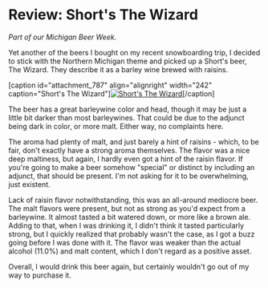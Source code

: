 Review: Short's The Wizard
==========================

_Part of our Michigan Beer Week._

Yet another of the beers I bought on my recent snowboarding trip, I decided to stick with the Northern Michigan theme and picked up a Short's beer, The Wizard. They describe it as a barley wine brewed with raisins.

\[caption id="attachment\_787" align="alignright" width="242" caption="Short's The Wizard"\][![Short's The Wizard](http://www.yeastboundanddown.com/wp-content/uploads/2011/01/IMG_2304-242x300.jpg "Short's The Wizard")](http://www.yeastboundanddown.com/wp-content/uploads/2011/01/IMG_2304.jpg)\[/caption\]

The beer has a great barleywine color and head, though it may be just a little bit darker than most barleywines. That could be due to the adjunct being dark in color, or more malt. Either way, no complaints here.

The aroma had plenty of malt, and just barely a hint of raisins - which, to be fair, don't exactly have a strong aroma themselves. The flavor was a nice deep maltiness, but again, I hardly even got a hint of the raisin flavor. If you're going to make a beer somehow "special" or distinct by including an adjunct, that should be present. I'm not asking for it to be overwhelming, just existent.

Lack of raisin flavor notwithstanding, this was an all-around mediocre beer. The malt flavors were present, but not as strong as you'd expect from a barleywine. It almost tasted a bit watered down, or more like a brown ale. Adding to that, when I was drinking it, I didn't think it tasted particularly strong, but I quickly realized that probably wasn't the case, as I got a buzz going before I was done with it. The flavor was weaker than the actual alcohol (11.0%) and malt content, which I don't regard as a positive asset.

Overall, I would drink this beer again, but certainly wouldn't go out of my way to purchase it.